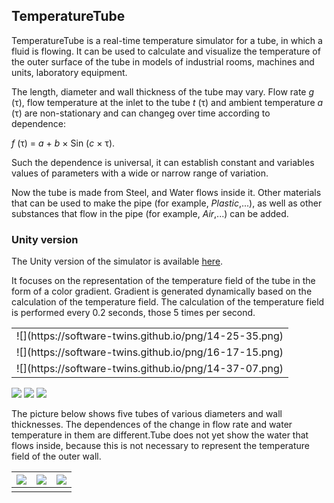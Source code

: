 ## TemperatureTube

TemperatureTube is a real-time temperature simulator for a tube, in which a fluid is flowing. It can be used to calculate and visualize the temperature of the outer surface of the tube in models of industrial rooms, machines and units, laboratory equipment. 

The length, diameter and wall thickness of the tube may vary. Flow rate *g* (τ), flow temperature at the inlet to the tube *t* (τ) and ambient temperature *a* (τ) are non-stationary and can changeg  over time according to dependence:

*f* (τ) = *a* + *b* × Sin (*c* × τ).

Such the dependence is universal, it can establish constant and variables values of parameters with a wide or narrow range of variation.

Now the tube is made from Steel, and Water flows inside it. Other materials that can be used to make the pipe (for example, *Plastic*,...), as well as other substances that flow in the pipe (for example, *Air*,...) can be added.

### Unity version

The Unity version of the simulator is available [here](https://assetstore.unity.com/packages/slug/192521?_ga=2.52409002.2012061589.1617710108-1802814762.1615540003). 

It focuses on the representation of the temperature field of the tube in the form of a color gradient. Gradient is generated dynamically based on the calculation of the temperature field. The calculation of the temperature field is performed every 0.2 seconds, those 5 times per second. 

<table>
    <tr>
        <td>![](https://software-twins.github.io/png/14-25-35.png) </td>
    </tr>
     <tr>
        <td>![](https://software-twins.github.io/png/16-17-15.png)  </td>
    </tr>
     <tr>
        <td>![](https://software-twins.github.io/png/14-37-07.png) </td>
    </tr>
</table>

![](https://software-twins.github.io/png/14-25-35.png) 
![](https://software-twins.github.io/png/16-17-15.png) 
![](https://software-twins.github.io/png/14-37-07.png)

The picture below shows five tubes of various diameters and wall thicknesses. The dependences of the change in flow rate and water temperature in them are different.Tube does not yet show the water that flows inside, because this is not necessary to represent the temperature field of the outer wall.

![](https://software-twins.github.io/png/14-25-35.png) | ![](https://software-twins.github.io/png/16-17-15.png) | ![](https://software-twins.github.io/png/14-37-07.png)
:---:|:---:|:---:
     |     |
